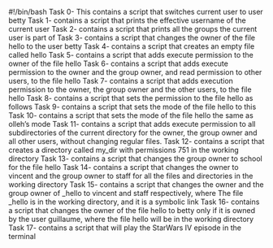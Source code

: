 #!/bin/bash
Task 0- This contains a script that switches current user to user betty
Task 1- contains a script that prints the effective username of the current user
Task 2- contains a script that prints all the groups the current user is part of
Task 3- contains a script that changes the owner of the file hello to the user betty
Task 4- contains a script that creates an empty file called hello
Task 5- contains a script that adds execute permission to the owner of the file hello
Task 6- contains a script that adds execute permission to the owner and the group owner, and read permission to other users, to the file hello
Task 7- contains a script that adds execution permission to the owner, the group owner and the other users, to the file hello
Task 8- contains a script that sets the permission to the file hello as follows
Task 9- contains a script that sets the mode of the file hello to this
Task 10- contains a script that sets the mode of the file hello the same as olleh’s mode
Task 11- contains a script that adds execute permission to all subdirectories of the current directory for the owner, the group owner and all other users, without changing regular files.
Task 12- contains a script that creates a directory called my_dir with permissions 751 in the working directory
Task 13- contains a script that changes the group owner to school for the file hello
Task 14- contains a script that changes the owner to vincent and the group owner to staff for all the files and directories in the working directory
Task 15- contains a script that changes the owner and the group owner of _hello to vincent and staff respectively, where The file _hello is in the working directory, and it is a symbolic link
Task 16- contains a script that changes the owner of the file hello to betty only if it is owned by the user guillaume, where the file hello will be in the working directory
Task 17- contains a script that will play the StarWars IV episode in the terminal
